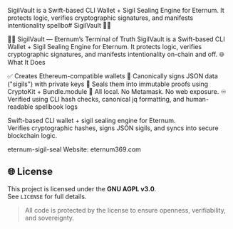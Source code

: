 SigilVault is a Swift-based CLI Wallet + Sigil Sealing Engine for Eternum. It protects logic, verifies cryptographic signatures, and manifests intentionality  spellbo# SigilVault 🧿🔐

🧙‍♂️ SigilVault — Eternum’s Terminal of Truth
SigilVault is a Swift-based CLI Wallet + Sigil Sealing Engine for Eternum. It protects logic, verifies cryptographic signatures, and manifests intentionality on-chain and off.
🌐 What It Does

✅ Creates Ethereum-compatible wallets
🧿 Canonically signs JSON data ("sigils") with private keys
🔐 Seals them into immutable proofs using CryptoKit + Bundle.module
📁 All local. No Metamask. No web exposure.
♾️ Verified using CLI hash checks, canonical jq formatting, and human-readable spellbook logs

Swift-based CLI wallet + sigil sealing engine for Eternum.  
Verifies cryptographic hashes, signs JSON sigils, and syncs into secure blockchain logic.

eternum-sigil-seal
Website: eternum369.com

## 🌐 License

This project is licensed under the **GNU AGPL v3.0**.  
See `LICENSE` for full details.

> All code is protected by the license to ensure openness, verifiability, and sovereignty.
